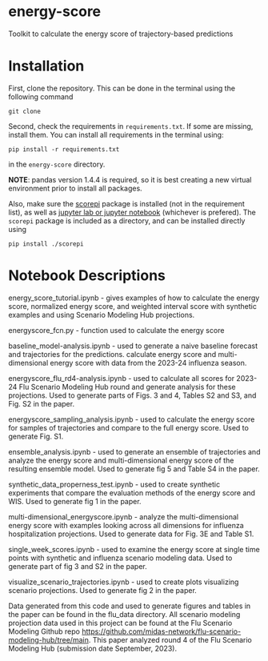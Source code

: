 # energy-score
Toolkit to calculate the energy score of trajectory-based predictions


# Installation

First, clone the repository. This can be done in the terminal using the following command
```
git clone 
```

Second, check the requirements in `requirements.txt`. If some are missing, install them. You can
install all requirements in the terminal using:
```
pip install -r requirements.txt
```
in the `energy-score` directory.

**NOTE**: pandas version 1.4.4 is required, so it is best creating a new virtual environment prior
to install all packages.

Also, make sure the [scorepi](https://github.com/gstonge/scorepi) package is installed (not in the requirement list), as well as [jupyter lab or jupyter notebook](https://jupyter.org/install) (whichever is prefered).
The `scorepi` package is included as a directory, and can be installed directly using
```
pip install ./scorepi
```


# Notebook Descriptions

energy_score_tutorial.ipynb - gives examples of how to calculate the energy score, normalized energy score, and weighted interval score with synthetic examples and using Scenario Modeling Hub projections.

energyscore_fcn.py - function used to calculate the energy score

baseline_model-analysis.ipynb - used to generate a naive baseline forecast and trajectories for the predictions. calculate energy score and multi-dimensional energy score with data from the 2023-24 influenza season.

energyscore_flu_rd4-analysis.ipynb - used to calculate all scores for 2023-24 Flu Scenario Modeling Hub round and generate analysis for these projections. Used to generate parts of Figs. 3 and 4, Tables S2 and S3, and Fig. S2 in the paper.

energyscore_sampling_analysis.ipynb - used to calculate the energy score for samples of trajectories and compare to the full energy score. Used to generate Fig. S1.

ensemble_analysis.ipynb - used to generate an ensemble of trajectories and analyze the energy score and multi-dimensional energy score of the resulting ensemble model. Used to generate fig 5 and Table S4 in the paper.

synthetic_data_properness_test.ipynb - used to create synthetic experiments that compare the evaluation methods of the energy score and WIS. Used to generate fig 1 in the paper.

multi-dimensional_energyscore.ipynb - analyze the multi-dimensional energy score with examples looking across all dimensions for influenza hospitalization projections. Used to generate data for Fig. 3E and Table S1.

single_week_scores.ipynb - used to examine the energy score at single time points with synthetic and influenza scenario modeling data. Used to generate part of fig 3 and S2 in the paper.

visualize_scenario_trajectories.ipynb - used to create plots visualizing scenario projections. Used to generate fig 2 in the paper.

Data generated from this code and used to generate figures and tables in the paper can be found in the flu_data directory. All scenario modeling projection data used in this project can be found at the Flu Scenario Modeling Github repo https://github.com/midas-network/flu-scenario-modeling-hub/tree/main. This paper analyzed round 4 of the Flu Scenario Modeling Hub (submission date September, 2023).
